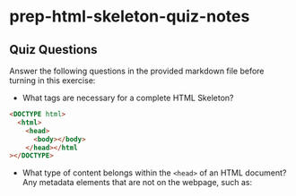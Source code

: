 # prep-html-skeleton-quiz-notes

## Quiz Questions

Answer the following questions in the provided markdown file before turning in this exercise:

- What tags are necessary for a complete HTML Skeleton?

```html
<DOCTYPE html>
  <html>
    <head>
      <body></body>
    </head></html
></DOCTYPE>
```

- What type of content belongs within the `<head>` of an HTML document?
  Any metadata elements that are not on the webpage, such as: <style>, <title>, link to a webpage
  or any sort of multimedia(image, audio, and text)

- What type of content belongs within the `<body>` of an HTML document?
  contents of the webpage and link to a .js files or js code

- Where must the `DOCTYPE` declaration appear in a valid HTML document?
  at the very top of the html file

## Notes

All student notes should be written here.

How to write `Code Examples` in markdown

for JS:

```javascript
const data = 'Howdy';
```

for HTML:

```html
<div>
  <p>This is text content</p>
</div>
```

for CSS:

```css
div {
  width: 100%;
}
```
